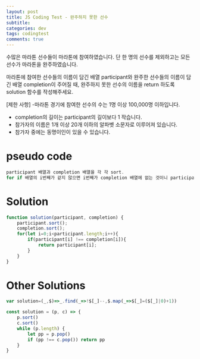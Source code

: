 ```yaml
---  
layout: post
title: JS Coding Test - 완주하지 못한 선수
subtitle: 
categories: dev
tags: codingtest
comments: true  
--- 
```

수많은 마라톤 선수들이 마라톤에 참여하였습니다. 단 한 명의 선수를 제외하고는 모든 선수가 마라톤을 완주하였습니다.

마라톤에 참여한 선수들의 이름이 담긴 배열 participant와 완주한 선수들의 이름이 담긴 배열 completion이 주어질 때, 완주하지 못한 선수의 이름을 return 하도록 solution 함수를 작성해주세요.

[제한 사항]
-마라톤 경기에 참여한 선수의 수는 1명 이상 100,000명 이하입니다.
- completion의 길이는 participant의 길이보다 1 작습니다.
- 참가자의 이름은 1개 이상 20개 이하의 알파벳 소문자로 이루어져 있습니다.
- 참가자 중에는 동명이인이 있을 수 있습니다.

# pseudo code

~~~javascript 
participant 배열과 completion 배열을 각 각 sort.
for if 배열의 i번째가 같지 않으면 i번째가 completion 배열에 없는 것이니 participant[i]를 리턴
~~~

# Solution

~~~javascript
function solution(participant, completion) {
    participant.sort(); 
    completion.sort(); 
    for(let i=0;i<participant.length;i++){
        if(participant[i] !== completion[i]){
            return participant[i];
        }
    }
}
~~~

# Other Solutions

```javascript
var solution=(_,$)=>_.find(_=>!$[_]--,$.map(_=>$[_]=($[_]|0)+1))
```


```javascript
const solution = (p, c) => {
    p.sort()
    c.sort()
    while (p.length) {
        let pp = p.pop()
        if (pp !== c.pop()) return pp
    }
}
```
